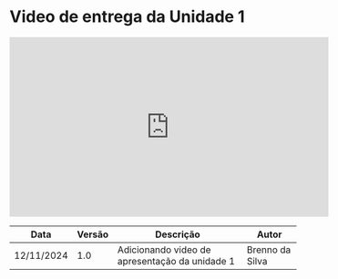 # Video de entrega da Unidade 1

<iframe width="560" height="315" src="https://www.youtube.com/embed/oXDd_fYzg98" title="YouTube video player" frameborder="0" allow="accelerometer; autoplay; clipboard-write; encrypted-media; gyroscope; picture-in-picture; web-share" referrerpolicy="strict-origin-when-cross-origin" allowfullscreen></iframe>

| Data       | Versão | Descrição                                      | Autor           |
| ---------- | ------ | ---------------------------------------------- | --------------- |
| 12/11/2024 | 1.0    | Adicionando video de apresentação da unidade 1 | Brenno da Silva |
